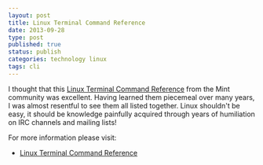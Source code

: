 ```yaml
--- 
layout: post 
title: Linux Terminal Command Reference
date: 2013-09-28
type: post 
published: true 
status: publish
categories: technology linux
tags: cli
---
```


I thought that this [Linux Terminal Command
Reference](http://community.linuxmint.com/tutorial/view/244 "Linux Terminal Command Reference") from
the Mint community was excellent. Having learned them piecemeal over
many years, I was almost resentful to see them all listed together.
Linux shouldn't be easy, it should be knowledge painfully acquired
through years of humiliation on IRC channels and mailing lists!

<!--more-->

For more information please visit:

   * [Linux Terminal Command Reference](http://community.linuxmint.com/tutorial/view/244")

